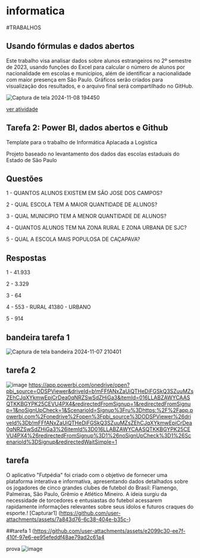 # informatica

#TRABALHOS

## Usando fórmulas e dados abertos

Este trabalho visa analisar dados sobre alunos estrangeiros no 2º semestre de 2023, usando funções do Excel para calcular o número de alunos por nacionalidade em escolas e municípios, além de identificar a nacionalidade com maior presença em São Paulo. Gráficos serão criados para visualização dos resultados, e o arquivo final será compartilhado no GitHub.

![Captura de tela 2024-11-08 194450](https://github.com/user-attachments/assets/8c712f62-41da-4cc3-9961-168c664a0160)

[ver atividade](https://github.com/user-attachments/files/17684819/trabalho.1.xlsx)


## Tarefa 2: Power BI, dados abertos e Github

Template para o trabalho de Informática Aplacada a Logistica 

Projeto baseado no levantamento dos dados das escolas estaduais do Estado de São Paulo

## Questões  
1 - QUANTOS ALUNOS EXISTEM EM SÃO JOSE DOS CAMPOS?

2 - QUAL ESCOLA TEM A MAIOR QUANTIDADE DE ALUNOS?

3 - QUAL MUNICIPIO TEM A MENOR QUANTIDADE DE ALUNOS?

4 - QUANTOS ALUNOS TEM NA ZONA RURAL E ZONA URBANA DE SJC?

5 - QUAL A ESCOLA MAIS POPULOSA DE CAÇAPAVA?

## Respostas
1 - 41.933

2 - 3.329

3 - 64

4 - 553 - RURAL
 41380 - URBANO
    
5 - 914     

## bandeira tarefa 1

 ![Captura de tela bandeira 2024-11-07 210401](https://github.com/user-attachments/assets/d22f1786-4349-4112-95de-5a087e529023)
 ##  tarefa 2 
![image](https://github.com/user-attachments/assets/fd8cd01f-5365-4855-9952-5527be395367)
https://app.powerbi.com/onedrive/open?pbi_source=ODSPViewer&driveId=b!mFFfANxZaUiQTHeDiFGSkQ3SZuuMZsZEhCJqXYkmwEpiCrDea0qNRZSwSdZHiGa3&itemId=016LLABZAWYCAASQTKKBGYPK25CEVU4PX4&redirectedFromSignup=1&redirectedFromSignup=1&noSignUpCheck=1&ScenarioId=Signup%3Fru%3Dhttps:%2F%2Fapp.powerbi.com%2Fonedrive%2Fopen%3Fpbi_source%3DODSPViewer%26driveId%3Db!mFFfANxZaUiQTHeDiFGSkQ3SZuuMZsZEhCJqXYkmwEpiCrDea0qNRZSwSdZHiGa3%26itemId%3D016LLABZAWYCAASQTKKBGYPK25CEVU4PX4%26redirectedFromSignup%3D1%26noSignUpCheck%3D1%26ScenarioId%3DSignup&redirectedWaitSimple=1


## tarefa     
O aplicativo "Futpédia" foi criado com o objetivo de fornecer uma plataforma interativa e informativa, apresentando dados detalhados sobre os jogadores de cinco grandes clubes de futebol do Brasil: Flamengo, Palmeiras, São Paulo, Grêmio e Atlético Mineiro. A ideia surgiu da necessidade de torcedores e entusiastas do futebol acessarem rapidamente informações relevantes sobre seus ídolos e futuros craques do esporte.!
[Capturar1]
(https://github.com/user-attachments/assets/7a843d76-6c38-404e-b35c-)


##tarefa 1 (https://github.com/user-attachments/assets/e2099c30-ee7f-410f-97e6-ee95efeddf48ae79ad2c61a4

prova  ![image](https://github.com/user-attachments/assets/91cc2988-2586-4182-a858-59062b1020fb)



 

